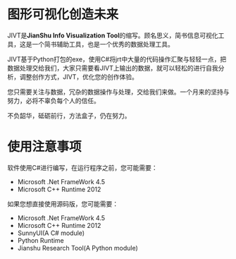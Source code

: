 
# 图形可视化创造未来
JIVT是**JianShu Info Visualization Tool**的缩写。顾名思义，简书信息可视化工具，这是一个简书辅助工具，也是一个优秀的数据处理工具。

JIVT基于Python打包的exe，使用C#将jrt中大量的代码操作汇聚与轻轻一点，把数据处理交给我们，大家只需要看JIVT上输出的数据，就可以轻松的进行自我分析，调整创作方式，JIVT，优化您的创作体验。

您只需要关注与数据，冗杂的数据操作与处理，交给我们来做。一个月来的坚持与努力，必将不辜负每个人的信任。

不负韶华，砥砺前行，方法盒子，仍在努力。


# 使用注意事项
软件使用C#进行编写，在运行程序之前，您可能需要：
- Microsoft .Net FrameWork 4.5
- Microsoft C++ Runtime 2012

如果您想直接使用源码版，您可能需要：
- Microsoft .Net FrameWork 4.5
- Microsoft C++ Runtime 2012
- SunnyUI(A C# module)
- Python Runtime
- Jianshu Research Tool(A Python module)

